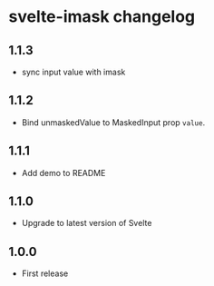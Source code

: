 # svelte-imask changelog

## 1.1.3
* sync input value with imask

## 1.1.2
* Bind unmaskedValue to MaskedInput prop `value`.

## 1.1.1
* Add demo to README

## 1.1.0

* Upgrade to latest version of Svelte

## 1.0.0

* First release

